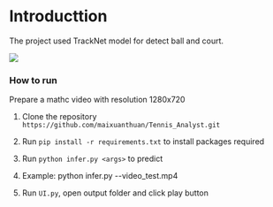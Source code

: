 # Introducttion
The project used TrackNet model for detect ball and court.
<br>

![](result.gif)
### How to run
Prepare a mathc video with resolution 1280x720 
1. Clone the repository `https://github.com/maixuanthuan/Tennis_Analyst.git`
2. Run `pip install -r requirements.txt` to install packages required
3. Run `python infer.py <args>` to predict
4. Example: python infer.py --video_test.mp4

5. Run `UI.py`, open output folder and click play button

   

